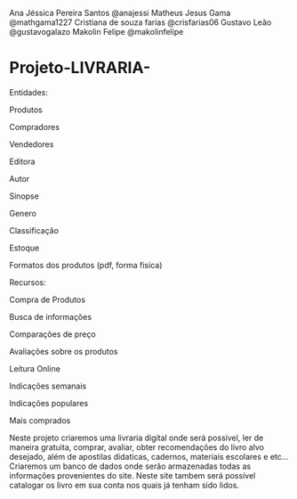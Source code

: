 Ana Jéssica Pereira Santos @anajessi
Matheus Jesus Gama @mathgama1227
Cristiana de souza farias @crisfarias06
Gustavo Leão @gustavogalazo
Makolin Felipe @makolinfelipe




# Projeto-LIVRARIA-

Entidades:  

Produtos 

Compradores 

Vendedores 

Editora 

Autor 

Sinopse 

Genero 

Classificação 

Estoque 

Formatos dos produtos (pdf, forma fisica) 

 

Recursos:  

Compra de Produtos 

Busca de informações 

Comparações de preço 

Avaliações sobre os produtos 

Leitura Online 

Indicações semanais 

Indicações populares 

Mais comprados 

Neste projeto criaremos uma livraria digital onde será possível, ler de maneira gratuita, comprar, avaliar, obter recomendações do livro alvo desejado, além de apostilas didaticas, cadernos, materiais escolares e etc...
 Criaremos um banco de dados onde serão armazenadas todas as informações provenientes do site.
 Neste site tambem será possível catalogar os livro em sua conta nos quais já tenham sido lidos.
 

 

